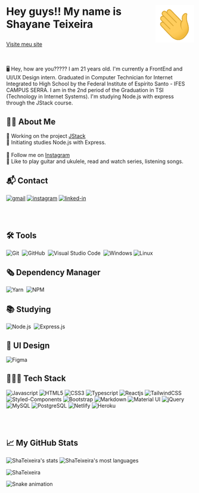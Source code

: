<h1 align="left">
  <img align="right" src="https://raw.githubusercontent.com/ABSphreak/ABSphreak/master/gifs/Hi.gif" height="100px">
  <p> Hey guys!! My name is Shayane Teixeira</p>
</h1>
<a href="https://portfolio-react-oficial.vercel.app/">Visite meu site</a>

<br/>
<br/>
<br/>

<p align="left"> 
  🖥️ Hey, how are you?????
    I am 21 years old. I'm currently a FrontEnd and UI/UX Design intern.
    Graduated in Computer Technician for Internet Integrated to High School by the Federal Institute of Espírito Santo - IFES CAMPUS SERRA. I am in the 2nd period of the Graduation in TSI (Technology in Internet Systems). I'm studying Node.js with express through the JStack course.
</p>

## 👩🏻 About Me
  🔸 Working on the project [JStack](https://github.com/ShaTeixeira/JStack)
  <br />
  🔸 Initiating studies Node.js with Express.
  <br />  
  🔸 Follow me on [Instagram](https://www.instagram.com/byte__dev/)
  <br />
  🔸 Like to play guitar and ukulele, read and watch series, listening songs.
<br>

## 📬 Contact

[![gmail](https://img.shields.io/badge/Gmail-D14836?style=for-the-badge&logo=Gmail&logoColor=white)](mailto:mailto:shayaneteixeira@gmail.com)
[![instagram](https://img.shields.io/badge/Instagram-E4405F?style=for-the-badge&logo=instagram&logoColor=white)](https://www.instagram.com/shay_teixeir02/)
[![linked-in](https://img.shields.io/badge/Linkedin-0077B5?style=for-the-badge&logo=LinkedIn&logoColor=white)](https://www.linkedin.com/in/shayane-teixeira-cruz/)

<br>
<br>

## 🛠 Tools
![Git](https://img.shields.io/badge/-Git-E34F26?style=for-the-badge&logo=GIT&logoColor=white)&nbsp;
![GitHub](https://img.shields.io/badge/-GitHub-05122A?style=for-the-badge&logo=GITHUB&logoColor=github)&nbsp;
![Visual Studio Code](https://img.shields.io/badge/-Visual%20Studio%20Code-1572B6?style=for-the-badge&logo=Visual-Studio-Code&logoColor=vscode)&nbsp;
![Windows](https://img.shields.io/badge/Windows-017AD7?style=for-the-badge&logo=windows&logoColor=white)
![Linux](https://img.shields.io/badge/Linux-E34F26?style=for-the-badge&logo=linux&logoColor=white)

## 🗞️ Dependency Manager
![Yarn](https://img.shields.io/badge/-Yarn-017AD7?style=for-the-badge&logo=Yarn&logoColor=white)&nbsp;
![NPM](https://img.shields.io/badge/-NPM-E34F26?style=for-the-badge&logo=NPM&logoColor=white)&nbsp;

## 📚 Studying
![Node.js](https://img.shields.io/badge/Node.js-43853D?style=for-the-badge&logo=node.js&logoColor=white)&nbsp;
![Express.js](https://img.shields.io/badge/Express.js-404D59?style=for-the-badge&logo=express&logoColor=white)&nbsp;

## 🎨 UI Design

![Figma](https://img.shields.io/badge/-Figma-05122A?style=for-the-badge&logo=Figma&logoColor=Figma)&nbsp;

## 👩🏻‍💻 Tech Stack

![Javascript](https://img.shields.io/badge/JavaScript-F7DF1E?style=for-the-badge&logo=javascript&logoColor=black)
![HTML5](https://img.shields.io/badge/HTML5-E34F26?style=for-the-badge&logo=html5&logoColor=white)
![CSS3](https://img.shields.io/badge/CSS3-1572B6?style=for-the-badge&logo=css3&logoColor=white)
![Typescript](https://img.shields.io/badge/TypeScript-007ACC?style=for-the-badge&logo=typescript&logoColor=white)
![Reactjs](https://img.shields.io/badge/React-20232A?style=for-the-badge&logo=react&logoColor=61DAFB)
![TailwindCSS](https://img.shields.io/badge/Tailwind_CSS-38B2AC?style=for-the-badge&logo=tailwind-css&logoColor=white)
![Styled-Components](https://img.shields.io/badge/styled--components-FB7093?style=for-the-badge&logo=styled-components&logoColor=white)
![Bootstrap](https://img.shields.io/badge/Bootstrap-563D7C?style=for-the-badge&logo=bootstrap&logoColor=white)
![Markdown](https://img.shields.io/badge/Markdown-000000?style=for-the-badge&logo=markdown&logoColor=white)
![Material UI](https://img.shields.io/badge/Material--UI-0081CB?style=for-the-badge&logo=material-ui&logoColor=white)
![jQuery](https://img.shields.io/badge/jQuery-0769AD?style=for-the-badge&logo=jquery&logoColor=white)
![MySQL](https://img.shields.io/badge/MySQL-00000F?style=for-the-badge&logo=mysql&logoColor=white)
![PostgreSQL](https://img.shields.io/badge/PostgreSQL-316192?style=for-the-badge&logo=postgresql&logoColor=white)
![Netlify](https://img.shields.io/badge/Netlify-00C7B7?style=for-the-badge&logo=netlify&logoColor=white)
![Heroku](https://img.shields.io/badge/Heroku-430098?style=for-the-badge&logo=heroku&logoColor=white)


<!-- ![PHP](https://img.shields.io/badge/PHP-777BB4?style=for-the-badge&logo=php&logoColor=white)
![Java](https://img.shields.io/badge/Java-ED8B00?style=for-the-badge&logo=java&logoColor=white) -->
<br>
<br>

## 📈 My GitHub Stats

<img width="500em" src="https://github-readme-stats.vercel.app/api?username=ShaTeixeira&show_icons=true&theme=tokyonight" alt="ShaTeixeira's stats"/>
<img width="500em" src="https://github-readme-stats.vercel.app/api/top-langs/?username=ShaTeixeira&layout=compact&theme=tokyonight" alt="ShaTeixeira's most languages"/>
<p><img align="center" src="https://github-readme-streak-stats.herokuapp.com/?user=ShaTeixeira&theme=tokyonight" alt="ShaTeixeira" /></p>

![Snake animation](https://github.com/shateixeira/shateixeira/blob/output/github-contribution-grid-snake.svg)&nbsp;
